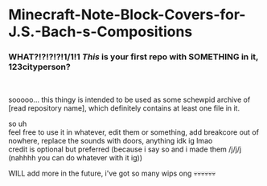 # Minecraft-Note-Block-Covers-for-J.S.-Bach-s-Compositions<br>
<h3>
  WHAT?!?!?!?!1/1!1 <i>This</i> is your first repo with SOMETHING in it, 123cityperson?
</h1><br>
<p>
  sooooo... this thingy is intended to be used as some schewpid archive of [read repository name], which definitely contains at least one file in it.
</p>
<p>
  so uh<br>
  feel free to use it in whatever, edit them or something, add breakcore out of nowhere, replace the sounds with doors, anything idk ig lmao<br>
  credit is optional but preferred (because i say so and i made them /j/j/j (nahhhh you can do whatever with it ig))<br>
</p>
<p>
  WILL add more in the future, i've got so many wips ong 💀💀💀💀💀💀
</p>
